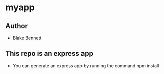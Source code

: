 # myapp

## Author
- Blake Bennett

## This repo is an express app
- You can generate an express app by running the command npm install
